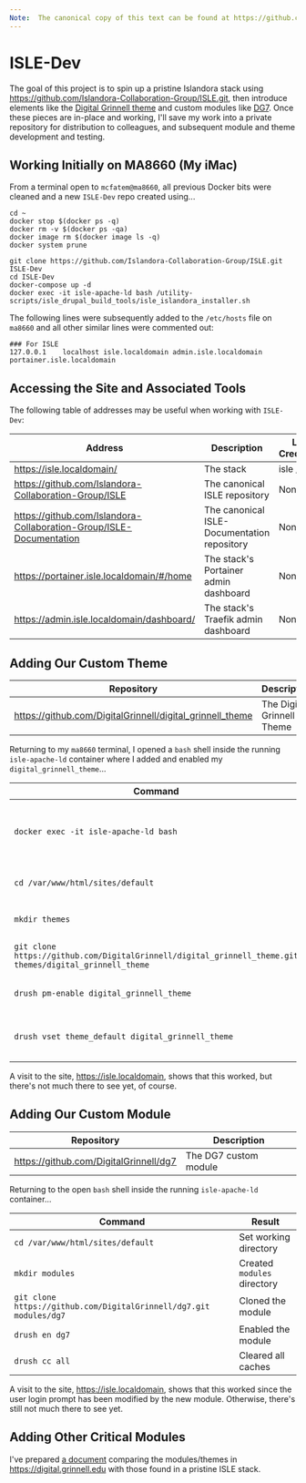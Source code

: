 ```yaml
---
Note:  The canonical copy of this text can be found at https://github.com/DigitalGrinnell/ISLE-Documentation/blob/master/ISLE-Dev.md.
---
```

# ISLE-Dev

The goal of this project is to spin up a pristine Islandora stack using https://github.com/Islandora-Collaboration-Group/ISLE.git, then introduce elements like the [Digital Grinnell theme](https://github.com/DigitalGrinnell/digital_grinnell_theme) and custom modules like [DG7](https://github.com/DigitalGrinnell/dg7).  Once these pieces are in-place and working, I'll save my work into a private repository for distribution to colleagues, and subsequent module and theme development and testing.

## Working Initially on MA8660 (My iMac)

From a terminal open to `mcfatem@ma8660`, all previous Docker bits were cleaned and a new `ISLE-Dev` repo created using...

```
cd ~
docker stop $(docker ps -q)
docker rm -v $(docker ps -qa)
docker image rm $(docker image ls -q)
docker system prune

git clone https://github.com/Islandora-Collaboration-Group/ISLE.git ISLE-Dev
cd ISLE-Dev
docker-compose up -d
docker exec -it isle-apache-ld bash /utility-scripts/isle_drupal_build_tools/isle_islandora_installer.sh
```

The following lines were subsequently added to the `/etc/hosts` file on `ma8660` and all other similar lines were commented out:
```
### For ISLE
127.0.0.1    localhost isle.localdomain admin.isle.localdomain portainer.isle.localdomain
```

## Accessing the Site and Associated Tools

The following table of addresses may be useful when working with `ISLE-Dev`:

Address | Description | Login Credentials
--- | --- | ---
https://isle.localdomain/  | The stack | isle / isle
https://github.com/Islandora-Collaboration-Group/ISLE | The canonical ISLE repository | None
https://github.com/Islandora-Collaboration-Group/ISLE-Documentation  | The canonical ISLE-Documentation repository | None
https://portainer.isle.localdomain/#/home | The stack's Portainer admin dashboard | None
https://admin.isle.localdomain/dashboard/ | The stack's Traefik admin dashboard | None

## Adding Our Custom Theme

Repository | Description
--- | ---
https://github.com/DigitalGrinnell/digital_grinnell_theme | The Digital Grinnell Theme

Returning to my `ma8660` terminal, I opened a `bash` shell inside the running `isle-apache-ld` container where I added and enabled my `digital_grinnell_theme`...

Command | Result
--- | ---
`docker exec -it isle-apache-ld bash` | Opened `bash` terminal in `isle-apache-ld`  
`cd /var/www/html/sites/default` | Set working directory
`mkdir themes` | Created `themes` directory
`git clone https://github.com/DigitalGrinnell/digital_grinnell_theme.git themes/digital_grinnell_theme` | Cloned the theme
`drush pm-enable digital_grinnell_theme` | Enabled the theme
`drush vset theme_default digital_grinnell_theme` | Set theme as default  

A visit to the site, https://isle.localdomain, shows that this worked, but there's not much there to see yet, of course.

## Adding Our Custom Module

Repository | Description
--- | ---
https://github.com/DigitalGrinnell/dg7 | The DG7 custom module

Returning to the open `bash` shell inside the running `isle-apache-ld` container...

Command | Result
--- | ---
`cd /var/www/html/sites/default` | Set working directory
`mkdir modules` | Created `modules` directory
`git clone https://github.com/DigitalGrinnell/dg7.git modules/dg7` | Cloned the module
`drush en dg7` | Enabled the module
`drush cc all` | Cleared all caches  

A visit to the site, https://isle.localdomain, shows that this worked since the user login prompt has been modified by the new module.  Otherwise, there's still not much there to see yet.

## Adding Other Critical Modules

I've prepared [a document](https://github.com/DigitalGrinnell/ISLE-Documentation/blob/master/Module-Comparison.md) comparing the modules/themes in https://digital.grinnell.edu with those found in a pristine ISLE stack.  
